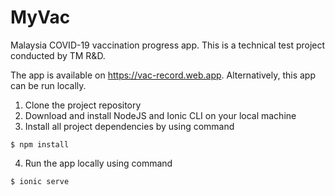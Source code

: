 # MyVac

Malaysia COVID-19 vaccination progress app. This is a technical test project conducted by TM R&D.

The app is available on https://vac-record.web.app. Alternatively, this app can be run locally.

1. Clone the project repository
2. Download and install NodeJS and Ionic CLI on your local machine
3. Install all project dependencies by using command 
```
$ npm install
```
4. Run the app locally using command
```
$ ionic serve
```
